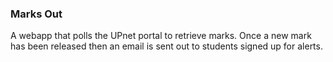 ### Marks Out

A webapp that polls the UPnet portal to retrieve marks.
Once a new mark has been released then an email is sent out to students signed up for alerts.
